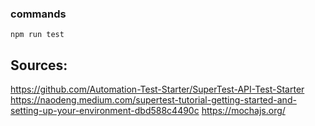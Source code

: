 ### commands
```
npm run test

```

## Sources:
https://github.com/Automation-Test-Starter/SuperTest-API-Test-Starter
https://naodeng.medium.com/supertest-tutorial-getting-started-and-setting-up-your-environment-dbd588c4490c
https://mochajs.org/